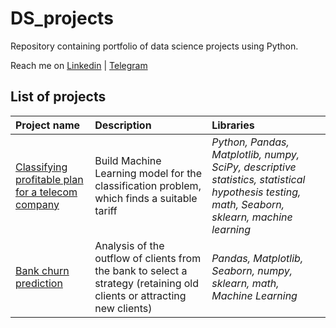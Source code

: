 # DS_projects
Repository containing portfolio of data science projects using Python.

Reach me on [Linkedin](www.linkedin.com/in/valentina-tikhova) | [Telegram](https://t.me/Tikhova_Valentina)

## List of projects

| Project name         | Description               | Libraries          |
| :------------------------| :--------------------- |:----------------------------------|
| [Classifying profitable plan for a telecom company](classifying_profitable_plan_for_a_telecom_company)| Build Machine Learning model for the classification problem, which finds a suitable tariff| *Python, Pandas, Matplotlib, numpy, SciPy, descriptive statistics, statistical hypothesis testing, math, Seaborn, sklearn, machine learning*|
| [Bank churn prediction](bank_churn_prediction)| Analysis of the outflow of clients from the bank to select a strategy (retaining old clients or attracting new clients)| *Pandas, Matplotlib, Seaborn, numpy, sklearn, math, Machine Learning*|
